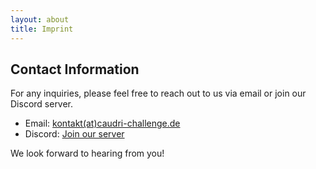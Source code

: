 ```yaml
---
layout: about
title: Imprint
---
```


## Contact Information

For any inquiries, please feel free to reach out to us via email or join our Discord server.

- Email: [kontakt(at)caudri-challenge.de](mailto:kontakt@caudri-challenge.de)
- Discord: [Join our server](https://discord.gg/your-server-invite-link)

We look forward to hearing from you!
